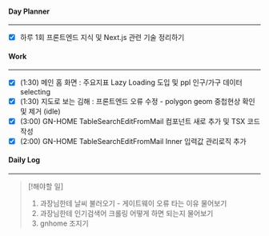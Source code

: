 
#### Day Planner
---
- [x] 하루 1회 프론트엔드 지식 및 Next.js 관련 기술 정리하기


#### Work
---
- [x] (1:30) 메인 홈 화면 : 주요지표 Lazy Loading 도입 및 ppl 인구/가구 데이터 selecting
- [x] (1:30) 지도로 보는 김해 : 프론트엔드 오류 수정 - polygon geom 중첩현상 확인 및 제거 (idle)
- [x] (3:00) GN-HOME TableSearchEditFromMail 컴포넌트 새로 추가 및 TSX 코드작성
- [x] (2:00) GN-HOME TableSearchEditFromMail Inner 입력값 관리로직 추가

#### Daily Log
---
> [!해야할 일]
> 1. 과장님한테 날씨 불러오기 - 게이트웨이 오류 타는 이유 물어보기
> 2. 과장님한테 인기검색어 크롤링 어떻게 하면 되는지 물어보기
> 3. gnhome 조지기 

